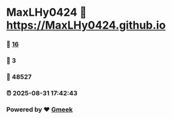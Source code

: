 # MaxLHy0424 :link: https://MaxLHy0424.github.io 
### :page_facing_up: [16](https://MaxLHy0424.github.io/tag.html) 
### :speech_balloon: 3 
### :hibiscus: 48527 
### :alarm_clock: 2025-08-31 17:42:43 
### Powered by :heart: [Gmeek](https://github.com/Meekdai/Gmeek)

